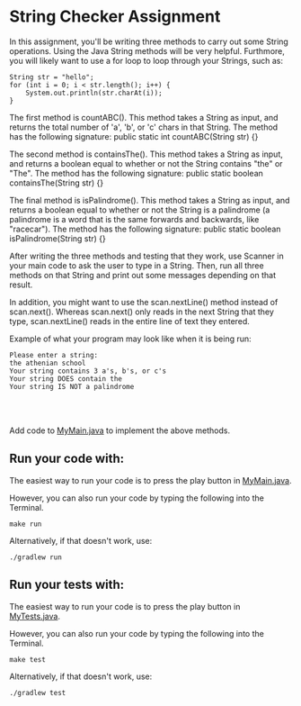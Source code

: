 # String Checker Assignment

In this assignment, you'll be writing three methods to carry out some String operations. Using the Java String methods will be very helpful. Furthmore, you will likely want to use a for loop to loop through your Strings, such as:

```shell script
String str = "hello";
for (int i = 0; i < str.length(); i++) {
    System.out.println(str.charAt(i));
}
```

The first method is countABC(). This method takes a String as input, and returns the total number of 'a', 'b', or 'c' chars in that String. The method has the following signature: public static int countABC(String str) {}

The second method is containsThe(). This method takes a String as input, and returns a boolean equal to whether or not the String contains "the" or "The". The method has the following signature: public static boolean containsThe(String str) {}

The final method is isPalindrome(). This method takes a String as input, and returns a boolean equal to whether or not the String is a palindrome (a palindrome is a word that is the same forwards and backwards, like "racecar"). The method has the following signature: public static boolean isPalindrome(String str) {}

After writing the three methods and testing that they work, use Scanner in your main code to ask the user to type in a String. Then, run all three methods on that String and print out some messages depending on that result. 

In addition, you might want to use the scan.nextLine() method instead of scan.next(). Whereas scan.next() only reads in the next String that they type, scan.nextLine() reads in the entire line of text they entered. 

Example of what your program may look like when it is being run:
```shell script
Please enter a string: 
the athenian school
Your string contains 3 a's, b's, or c's
Your string DOES contain the
Your string IS NOT a palindrome
```

<br />
<br />

Add code to [MyMain.java](src/main/java/MyMain.java) to implement the above methods.

## Run your code with:
The easiest way to run your code is to press the play button in [MyMain.java](src/main/java/MyMain.java).

However, you can also run your code by typing the following into the Terminal.

```shell script
make run
```

Alternatively, if that doesn't work, use:

```shell script
./gradlew run
```

## Run your tests with:
The easiest way to run your code is to press the play button in [MyTests.java](src/test/java/MyTests.java).

However, you can also run your code by typing the following into the Terminal.

```shell script
make test
```

Alternatively, if that doesn't work, use:

```shell script
./gradlew test
```

